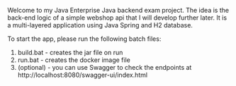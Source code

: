 Welcome to my Java Enterprise Java backend exam project. The idea is the back-end logic of a simple webshop api that I will develop further later.
It is a multi-layered application using Java Spring and H2 database.

To start the app, please run the following batch files:
1. build.bat - creates the jar file on run
2. run.bat - creates the docker image file
3. (optional) - you can use Swagger to check the endpoints at http://localhost:8080/swagger-ui/index.html
